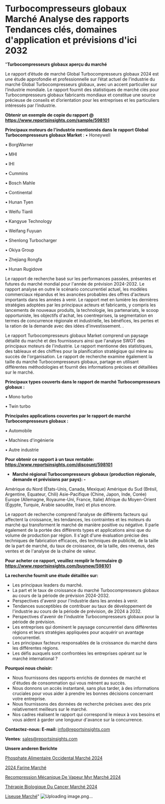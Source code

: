# Turbocompresseurs globaux Marché Analyse des rapports Tendances clés, domaines d'application et prévisions d'ici 2032

"<strong>Turbocompresseurs globaux aperçu du marché</strong>

Le rapport d’étude de marché Global Turbocompresseurs globaux 2024 est une étude approfondie et professionnelle sur l’état actuel de l’industrie du marché Global Turbocompresseurs globaux, avec un accent particulier sur l’industrie mondiale. Le rapport fournit des statistiques de marché clés pour Turbocompresseurs globaux fabricants mondiaux et constitue une source précieuse de conseils et d’orientation pour les entreprises et les particuliers intéressés par l’industrie.

<strong>Obtenir un exemple de copie du rapport @ <a href=https://www.reportsinsights.com/sample/598101>https://www.reportsinsights.com/sample/598101</a></strong>

<strong>Principaux moteurs de l'industrie mentionnés dans le rapport Global Turbocompresseurs globaux Market</strong> :
• Honeywell

• BorgWarner

• MHI

• IHI

• Cummins

• Bosch Mahle

• Continental

• Hunan Tyen

• Weifu Tianli

• Kangyue Technology

• Weifang Fuyuan

• Shenlong Turbocharger

• Okiya Group

• Zhejiang Rongfa

• Hunan Rugidove

Le rapport de recherche basé sur les performances passées, présentes et futures du marché mondial pour l'année de prévision 2024-2032. Le rapport analyse en outre le scénario concurrentiel actuel, les modèles commerciaux répandus et les avancées probables des offres d'acteurs importants dans les années à venir. Le rapport met en lumière les dernières stratégies adoptées par les principaux acteurs et fabricants, y compris les lancements de nouveaux produits, la technologie, les partenariats, le scoop opportuniste, les objectifs d'achat, les coentreprises, la segmentation en termes de concurrence régionale et industrielle, les bénéfices, les pertes et la ration de la demande avec des idées d'investissement. .

Le rapport Turbocompresseurs globaux Market comprend un paysage détaillé du marché et des fournisseurs ainsi que l'analyse SWOT des principaux moteurs de l'industrie. Le rapport mentionne des statistiques, des tableaux et des chiffres pour la planification stratégique qui mène au succès de l'organisation. Le rapport de recherche examine également la taille du marché Turbocompresseurs globaux, partage en utilisant différentes méthodologies et fournit des informations précises et détaillées sur le marché.

<strong>Principaux types couverts dans le rapport de marché Turbocompresseurs globaux :</strong>

• Mono turbo

• Twin turbo

<strong>Principales applications couvertes par le rapport de marché Turbocompresseurs globaux :</strong>

• Automobile

• Machines d'ingénierie

• Autre industrie

<strong>Pour obtenir ce rapport à un taux rentable: <a href=https://www.reportsinsights.com/discount/598101>https://www.reportsinsights.com/discount/598101</a></strong>
<ul>
  <li><strong>Marché régional Turbocompresseurs globaux (production régionale, demande et prévisions par pays): -</strong></li>
</ul>
Amérique du Nord (États-Unis, Canada, Mexique)
Amérique du Sud (Brésil, Argentine, Equateur, Chili)
Asie-Pacifique (Chine, Japon, Inde, Corée)
Europe (Allemagne, Royaume-Uni, France, Italie)
Afrique du Moyen-Orient (Égypte, Turquie, Arabie saoudite, Iran) et plus encore.

Le rapport de recherche comprend l’analyse de différents facteurs qui affectent la croissance, les tendances, les contraintes et les moteurs du marché qui transforment le marché de manière positive ou négative. Il parle également de la portée des différents types et applications ainsi que du volume de production par région. Il s'agit d'une évaluation précise des techniques de fabrication efficaces, des techniques de publicité, de la taille de la part de marché, du taux de croissance, de la taille, des revenus, des ventes et de l'analyse de la chaîne de valeur.

<strong>Pour acheter ce rapport, veuillez remplir le formulaire @   <a href=https://www.reportsinsights.com/buynow/598101>https://www.reportsinsights.com/buynow/598101</a></strong>

<strong>La recherche fournit une étude détaillée sur:</strong>
<ul>
  <li>Les principaux leaders du marché.</li>
  <li>La part et le taux de croissance du marché Turbocompresseurs globaux au cours de la période de prévision 2024-2032.</li>
  <li>Perspectives d'avenir pour l'industrie dans les années à venir.</li>
  <li>Tendances susceptibles de contribuer au taux de développement de l'industrie au cours de la période de prévision, de 2024 à 2032.</li>
  <li>Perspectives d'avenir de l'industrie Turbocompresseurs globaux pour la période de prévision.</li>
  <li>Les entreprises qui dominent le paysage concurrentiel dans différentes régions et leurs stratégies appliquées pour acquérir un avantage concurrentiel.</li>
  <li>Les principaux facteurs responsables de la croissance du marché dans les différentes régions.</li>
  <li>Les défis auxquels sont confrontées les entreprises opérant sur le marché international ?</li>
</ul>
<strong>Pourquoi nous choisir:</strong>
<ul>
  <li>Nous fournissons des rapports enrichis de données de marché et d'études de consommation qui vous mènent au succès.</li>
  <li>Nous donnons un accès instantané, sans plus tarder, à des informations cruciales pour vous aider à prendre les bonnes décisions concernant votre entreprise.</li>
  <li>Nous fournissons des données de recherche précises avec des prix relativement meilleurs sur le marché.</li>
  <li>Nos cadres réalisent le rapport qui correspond le mieux à vos besoins et vous aident à garder une longueur d'avance sur la concurrence.</li>
</ul>
<strong>Contactez-nous:
</strong><strong>E-mail:</strong> <a href=mailto:info@reportsinsights.com>info@reportsinsights.com</a>

<strong>Ventes</strong>: <a href=mailto:sales@reportsinsights.com>sales@reportsinsights.com</a>

<strong>Unsere anderen Berichte</strong>

<a href=https://www.linkedin.com/pulse/phosphate-alimentaire-occidental-marché-lavenir-de-0d4uc/>Phosphate Alimentaire Occidental Marché 2024</a>

<a href=https://www.linkedin.com/pulse/2024-farine-march%C3%A9-rapport-sc%C3%A9nario-concurrentiel-2or1c/>2024 Farine Marché</a>

<a href=https://www.linkedin.com/pulse/recompression-mécanique-de-vapeur-mvr-marchéanalyse-srsxc/>Recompression Mécanique De Vapeur Mvr Marché 2024</a>

<a href=https://www.linkedin.com/pulse/thérapie-biologique-du-cancer-marchétendances-émergentes-m79uc/>Thérapie Biologique Du Cancer Marché 2024</a>

<a href=https://www.linkedin.com/pulse/liseuse-march%C3%A9-taille-part-perspectives-xkimc/>Liseuse Marché</a>"
![Uploading image.png…]()
